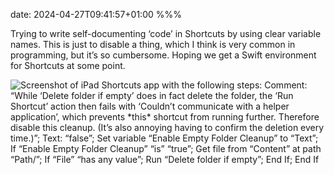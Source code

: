 date: 2024-04-27T09:41:57+01:00
%%%

Trying to write self-documenting ‘code’ in Shortcuts by using clear variable names. This is just to disable a thing, which I think is very common in programming, but it’s so cumbersome. Hoping we get a Swift environment for Shortcuts at some point.

![Screenshot of iPad Shortcuts app with the following steps: Comment: “While ‘Delete folder if empty’ does in fact delete the folder, the ‘Run Shortcut’ action then fails with ‘Couldn’t communicate with a helper application’, which prevents \*this\* shortcut from running further. Therefore disable this cleanup. (It’s also annoying having to confirm the deletion every time.)”; Text: “false”; Set variable “Enable Empty Folder Cleanup” to “Text”; If “Enable Empty Folder Cleanup” “is” “true”; Get file from “Content” at path “Path/”; If “File” “has any value”; Run “Delete folder if empty”; End If; End If](self-documenting-shortcuts.png)
